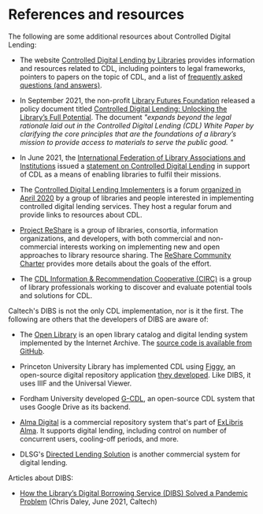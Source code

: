 # References and resources

The following are some additional resources about Controlled Digital Lending:

* The website [Controlled Digital Lending by Libraries](https://controlleddigitallending.org) provides information and resources related to CDL, including pointers to legal frameworks, pointers to papers on the topic of CDL, and a list of [frequently asked questions (and answers)](https://controlleddigitallending.org/faq).

* In September 2021, the non-profit [Library Futures Foundation](https://www.libraryfutures.net) released a policy document titled [Controlled Digital Lending: Unlocking the Library’s Full Potential](https://www.libraryfutures.net/policy-document-2021). The document _"expands beyond the legal rationale laid out in the Controlled Digital Lending (CDL) White Paper by clarifying the core principles that are the foundations of a library’s mission to provide access to materials to serve the public good. "_

* In June 2021, the [International Federation of Library Associations and Institutions](https://www.ifla.org) issued a [statement on Controlled Digital Lending](https://www.ifla.org/publications/ifla-statement-on-controlled-digital-lending/) in support of CDL as a means of enabling libraries to fulfil their missions.

* The [Controlled Digital Lending Implementers](https://sites.google.com/view/cdl-implementers) is a forum [organized in April 2020](https://sites.google.com/view/cdl-implementers/about-cdli?authuser=0) by a group of libraries and people interested in implementing controlled digital lending services. They host a regular forum and provide links to resources about CDL.

* [Project ReShare](https://projectreshare.org/about/) is a group of libraries, consortia, information organizations, and developers, with both commercial and non-commercial interests working on implementing new and open approaches to library resource sharing. The [ReShare Community Charter](https://projectreshare.org/about/community-charter/) provides more details about the goals of the effort.
* The [CDL Information & Recommendation Cooperative (CIRC)](https://www.cdlproject.org) is a group of library professionals working to discover and evaluate potential tools and solutions for CDL.

Caltech's DIBS is not the only CDL implementation, nor is it the first. The following are others that the developers of DIBS are aware of:

* The [Open Library](https://openlibrary.org) is an open library catalog and digital lending system implemented by the Internet Archive. The [source code is available from GitHub](https://github.com/internetarchive/openlibrary/).

* Princeton University Library has implemented CDL using [Figgy](https://github.com/pulibrary/figgy), an open-source digital repository application [they developed](https://library.princeton.edu/digital-collections/digital-pul/technology).  Like DIBS, it uses IIIF and the Universal Viewer.

* Fordham University developed [G-CDL](https://github.com/Fordham-University-Libraries/G-CDL), an open-source CDL system that uses Google Drive as its backend.

* [Alma Digital](https://developers.exlibrisgroup.com/blog/controlled-digital-lending-with-existing-tools-in-the-toolbox-alma-digital/) is a commercial repository system that's part of [ExLibris Alma](https://exlibrisgroup.com/products/alma-library-services-platform/). It supports digital lending, including control on number of concurrent users, cooling-off periods, and more.

* DLSG's [Directed Lending Solution](https://www.dlsg.com) is another commercial system for digital lending.


Articles about DIBS:

* [How the Library’s Digital Borrowing Service (DIBS) Solved a Pandemic Problem](https://www.library.caltech.edu/DIBS-overview) (Chris Daley, June 2021, Caltech)
